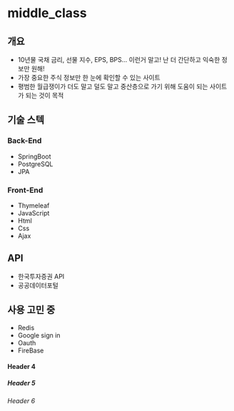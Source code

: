 # middle_class
## 개요
- 10년물 국채 금리, 선물 지수, EPS, BPS... 이런거 말고! 난 더 간단하고 익숙한 정보만 원해!</br>
- 가장 중요한 주식 정보만 한 눈에 확인할 수 있는 사이트</br>
- 평범한 월급쟁이가 더도 말고 덜도 말고 중산층으로 가기 위해 도움이 되는 사이트가 되는 것이 목적</br>

## 기술 스텍
### Back-End
- SpringBoot
- PostgreSQL
- JPA

### Front-End
- Thymeleaf
- JavaScript
- Html
- Css
- Ajax

## API
- 한국투자증권 API
- 공공데이터포털

## 사용 고민 중
- Redis
- Google sign in
- Oauth
- FireBase

#### Header 4
##### Header 5
###### Header 6
